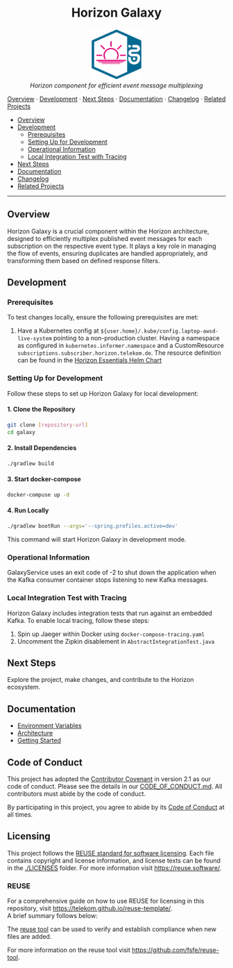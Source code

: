 <!--
Copyright 2024 Deutsche Telekom IT GmbH

SPDX-License-Identifier: Apache-2.0
-->

<h1 align="center">Horizon Galaxy</h1>

<p align="center">
  <img src="docs/img/Horizon.svg" alt="galaxy-logo" width="120px" height="120px"/>
  <br>
  <em>Horizon component for efficient event message multiplexing</em>
  <br>
</p>
<p>
  <a href="#overview">Overview</a>
  ·
  <a href="#development">Development</a>
  ·
  <a href="#next-steps">Next Steps</a>
  ·
  <a href="#documentation">Documentation</a>
  ·
  <a href="#changelog">Changelog</a>
  ·
  <a href="#related-projects">Related Projects</a>
</p>

- [Overview](#overview)
- [Development](#development)
    - [Prerequisites](#prerequisites)
    - [Setting Up for Development](#setting-up-for-development)
    - [Operational Information](#operational-information)
    - [Local Integration Test with Tracing](#local-integration-test-with-tracing)
- [Next Steps](#next-steps)
- [Documentation](#documentation)
- [Changelog](#changelog)
- [Related Projects](#related-projects)

<hr>

## Overview

Horizon Galaxy is a crucial component within the Horizon architecture, designed to efficiently multiplex published event messages for each subscription on the respective event type. It plays a key role in managing the flow of events, ensuring duplicates are handled appropriately, and transforming them based on defined response filters.

## Development

### Prerequisites

To test changes locally, ensure the following prerequisites are met:

1. Have a Kubernetes config at `${user.home}/.kube/config.laptop-awsd-live-system` pointing to a non-production cluster.
Having a namespace as configured in `kubernetes.informer.namespace` and a CustomResource `subscriptions.subscriber.horizon.telekom.de`. 
The resource definition can be found in the [Horizon Essentials Helm Chart](https://gitlab.devops.telekom.de/dhei/teams/pandora/argocd-charts/horizon-3.0/essentials/-/tree/main?ref_type=heads)


### Setting Up for Development

Follow these steps to set up Horizon Galaxy for local development:

#### 1. Clone the Repository

```bash
git clone [repository-url]
cd galaxy
```

#### 2. Install Dependencies
```bash
./gradlew build
```

#### 3. Start docker-compose
```bash
docker-compuse up -d
```

#### 4. Run Locally
```bash
./gradlew bootRun --args='--spring.profiles.active=dev'
```
This command will start Horizon Galaxy in development mode.


### Operational Information

GalaxyService uses an exit code of -2 to shut down the application when the Kafka consumer container stops listening to new Kafka messages.

### Local Integration Test with Tracing

Horizon Galaxy includes integration tests that run against an embedded Kafka. To enable local tracing, follow these steps:

1. Spin up Jaeger within Docker using `docker-compose-tracing.yaml`
2. Uncomment the Zipkin disablement in `AbstractIntegrationTest.java`

## Next Steps
Explore the project, make changes, and contribute to the Horizon ecosystem.

## Documentation

- [Environment Variables](docs/env-docs.md)
- [Architecture](docs/architecture.md)
- [Getting Started](docs/getting-started.md)

## Code of Conduct

This project has adopted the [Contributor Covenant](https://www.contributor-covenant.org/) in version 2.1 as our code of conduct. Please see the details in our [CODE_OF_CONDUCT.md](CODE_OF_CONDUCT.md). All contributors must abide by the code of conduct.

By participating in this project, you agree to abide by its [Code of Conduct](./CODE_OF_CONDUCT.md) at all times.

## Licensing

This project follows the [REUSE standard for software licensing](https://reuse.software/).
Each file contains copyright and license information, and license texts can be found in the [./LICENSES](./LICENSES) folder. For more information visit https://reuse.software/.

### REUSE

For a comprehensive guide on how to use REUSE for licensing in this repository, visit https://telekom.github.io/reuse-template/.   
A brief summary follows below:

The [reuse tool](https://github.com/fsfe/reuse-tool) can be used to verify and establish compliance when new files are added.

For more information on the reuse tool visit https://github.com/fsfe/reuse-tool.